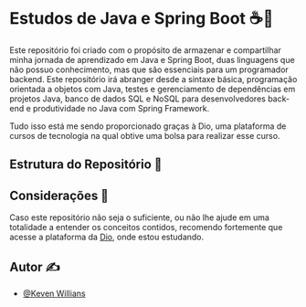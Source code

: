 
# Estudos de Java e Spring Boot ☕🍃
Este repositório foi criado com o propósito de armazenar e compartilhar minha jornada de aprendizado em Java e Spring Boot, duas linguagens que não possuo conhecimento, mas que são essenciais para um programador backend. Este repositório irá abranger desde a sintaxe básica, programação orientada a objetos com Java, testes e gerenciamento de dependências em projetos Java, banco de dados SQL e NoSQL para desenvolvedores back-end e produtividade no Java com Spring Framework.

Tudo isso está me sendo proporcionado graças à Dio, uma plataforma de cursos de tecnologia na qual obtive uma bolsa para realizar esse curso.

## Estrutura do Repositório 📃

## Considerações 🔎
Caso este repositório não seja o suficiente, ou não lhe ajude em uma totalidade a entender os conceitos contidos, recomendo fortemente que acesse a plataforma da [Dio](https://web.dio.me/), onde estou estudando.

## Autor ✍️

- [@Keven Willians](https://github.com/kevenscharttz)

